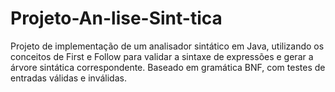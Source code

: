 # Projeto-An-lise-Sint-tica
Projeto de implementação de um analisador sintático em Java, utilizando os conceitos de First e Follow para validar a sintaxe de expressões e gerar a árvore sintática correspondente. Baseado em gramática BNF, com testes de entradas válidas e inválidas.
